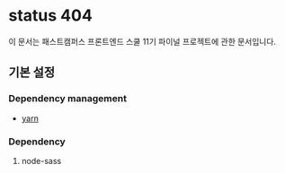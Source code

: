 # status 404

이 문서는 패스트캠퍼스 프론트엔드 스쿨 11기 파이널 프로젝트에 관한 문서입니다.

## 기본 설정

### Dependency management

- [yarn](https://yarnpkg.com/en/docs/install#windows-stable)

### Dependency

1. node-sass
